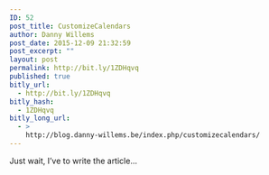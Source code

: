 ```yaml
---
ID: 52
post_title: CustomizeCalendars
author: Danny Willems
post_date: 2015-12-09 21:32:59
post_excerpt: ""
layout: post
permalink: http://bit.ly/1ZDHqvq
published: true
bitly_url:
  - http://bit.ly/1ZDHqvq
bitly_hash:
  - 1ZDHqvq
bitly_long_url:
  - >
    http://blog.danny-willems.be/index.php/customizecalendars/
---
```

Just wait, I’ve to write the article…